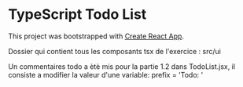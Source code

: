# TypeScript Todo List 

This project was bootstrapped with [Create React App](https://github.com/facebook/create-react-app).

Dossier qui contient tous les composants tsx de l'exercice : src/ui

Un commentaires todo a ètè mis pour la partie 1.2 dans TodoList.jsx, il consiste a modifier la valeur d'une variable: prefix = 'Todo: '
